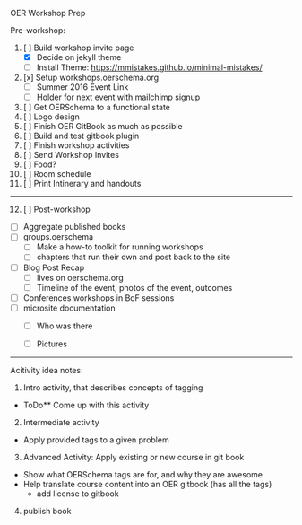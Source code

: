 OER Workshop Prep

Pre-workshop:

1. [ ] Build workshop invite page
   - [x] Decide on jekyll theme
   - [ ] Install Theme: https://mmistakes.github.io/minimal-mistakes/
2. [x] Setup workshops.oerschema.org
   - [ ] Summer 2016 Event Link
   - [ ] Holder for next event with mailchimp signup
3. [ ] Get OERSchema to a functional state
4. [ ] Logo design
5. [ ] Finish OER GitBook as much as possible
6. [ ] Build and test gitbook plugin
7. [ ] Finish workshop activities
8. [ ] Send Workshop Invites
9. [ ] Food?
10. [ ] Room schedule
11. [ ] Print Intinerary and handouts

---

12. [ ] Post-workshop
  - [ ] Aggregate published books 
  - [ ] groups.oerschema
    - [ ] Make a how-to toolkit for running workshops
    - [ ] chapters that run their own and post back to the site
  - [ ] Blog Post Recap
    - [ ] lives on oerschema.org
    - [ ] Timeline of the event, photos of the event, outcomes
  - [ ] Conferences workshops in BoF sessions
  - [ ] microsite documentation
     - [ ] Who was there
     - [ ] Pictures


---

Acitivity idea notes:

1. Intro activity, that describes concepts of tagging
  - ToDo** Come up with this activity
2. Intermediate activity
  - Apply provided tags to a given problem
3. Advanced Activity: Apply existing or new course in git book
  - Show what OERSchema tags are for, and why they are awesome
  - Help translate course content into an OER gitbook (has all the tags)
    - add license to gitbook
4. publish book

